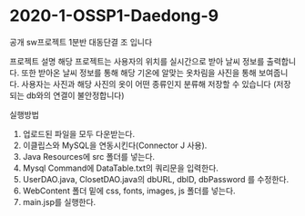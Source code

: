 # 2020-1-OSSP1-Daedong-9
공개 sw프로젝트 1분반 대동단결 조 입니다

프로젝트 설명
해당 프로젝트는 사용자의 위치를 실시간으로 받아 날씨 정보를 출력합니다.
또한 받아온 날씨 정보를 통해 해당 기온에 알맞는 옷차림을 사진을 통해 보여줍니다.
사용자는 사진과 해당 사진의 옷이 어떤 종류인지 분류해 저장할 수 있습니다
(저장되는 db와의 연결이 불안정합니다)

실행방법
1. 업로드된 파일을 모두 다운받는다.
2. 이클립스와 MySQL을 연동시킨다(Connector J 사용).
3. Java Resources에 src 폴더를 넣는다.
4. Mysql Command에 DataTable.txt의 쿼리문을 입력한다.
5. UserDAO.java, ClosetDAO.java의 dbURL, dbID, dbPassword 를 수정한다.
5. WebContent 폴더 밑에 css, fonts, images, js 폴더를 넣는다.
6. main.jsp를 실행한다.
